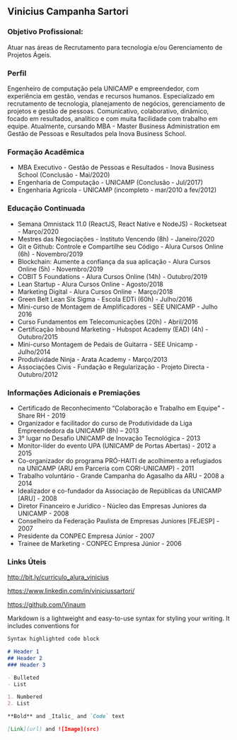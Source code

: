 ## Vinicius Campanha Sartori

### Objetivo Profissional:
Atuar nas áreas de Recrutamento para tecnologia e/ou Gerenciamento de Projetos Ágeis.

### Perfil

Engenheiro de computação pela UNICAMP e empreendedor, com experiência em gestão, vendas e recursos humanos. 
Especializado em recrutamento de tecnologia, planejamento de negócios, gerenciamento de projetos e gestão de pessoas. 
Comunicativo, colaborativo, dinâmico, focado em resultados, analítico e com muita facilidade com trabalho em equipe. Atualmente, cursando MBA - Master Business Administration em Gestão de Pessoas e Resultados pela Inova Business School.

### Formação Acadêmica
- MBA Executivo - Gestão de Pessoas e Resultados - Inova Business School (Conclusão - Mai/2020)
- Engenharia de Computação - UNICAMP (Conclusão - Jul/2017)
- Engenharia Agrícola - UNICAMP (incompleto - mar/2010 a fev/2012)

### Educação Continuada
- Semana Omnistack 11.0 (ReactJS, React Native e NodeJS)  - Rocketseat - Março/2020
- Mestres das Negociações - Instituto Vencendo (8h) - Janeiro/2020
- Git e Github: Controle e Compartilhe seu Código - Alura Cursos Online (6h) - Novembro/2019
- Blockchain: Aumente a confiança da sua aplicação - Alura Cursos Online (5h) - Novembro/2019
- COBIT 5 Foundations - Alura Cursos Online (14h) - Outubro/2019
- Lean Startup  - Alura Cursos Online - Agosto/2018
- Marketing Digital - Alura Cursos Online - Março/2018
- Green Belt Lean Six Sigma - Escola EDTi (60h) - Julho/2016
- Mini-curso de Montagem de Amplificadores - SEE UNICAMP - Julho 2016
- Curso Fundamentos em Telecomunicações (20h) - Abril/2016
- Certificação Inbound Marketing - Hubspot Academy (EAD) (4h) - Outubro/2015
- Mini-curso Montagem de Pedais de Guitarra - SEE Unicamp - Julho/2014
- Produtividade Ninja - Arata Academy - Março/2013
- Associações Civis - Fundação e Regularização - Projeto Directa - Outubro/2012

### Informações Adicionais e Premiações

- Certificado de Reconhecimento “Colaboração e Trabalho em Equipe” - Share RH - 2019
- Organizador e facilitador do curso de Produtividade da Liga Empreendedora da UNICAMP (8h) – 2013
- 3° lugar no Desafio UNICAMP de Inovação Tecnológica - 2013
- Monitor-líder do evento UPA (UNICAMP de Portas Abertas) - 2012 a 2015
- Co-organizador do programa PRÓ-HAITI de acolhimento a refugiados na UNICAMP (ARU em Parceria com CORI-UNICAMP) - 2011
- Trabalho voluntário - Grande Campanha do Agasalho da ARU - 2008 a 2014
- Idealizador e co-fundador da Associação de Repúblicas da UNICAMP [ARU] - 2008
- Diretor Financeiro e Jurídico - Núcleo das Empresas Juniores da UNICAMP - 2008
- Conselheiro da Federação Paulista de Empresas Juniores [FEJESP] - 2007
- Presidente da CONPEC Empresa Júnior - 2007
- Trainee de Marketing - CONPEC Empresa Júnior - 2006

### Links Úteis
http://bit.ly/curriculo_alura_vinicius

https://www.linkedin.com/in/viniciussartori/

https://github.com/Vinaum

Markdown is a lightweight and easy-to-use syntax for styling your writing. It includes conventions for

```markdown
Syntax highlighted code block

# Header 1
## Header 2
### Header 3

- Bulleted
- List

1. Numbered
2. List

**Bold** and _Italic_ and `Code` text

[Link](url) and ![Image](src)
```
